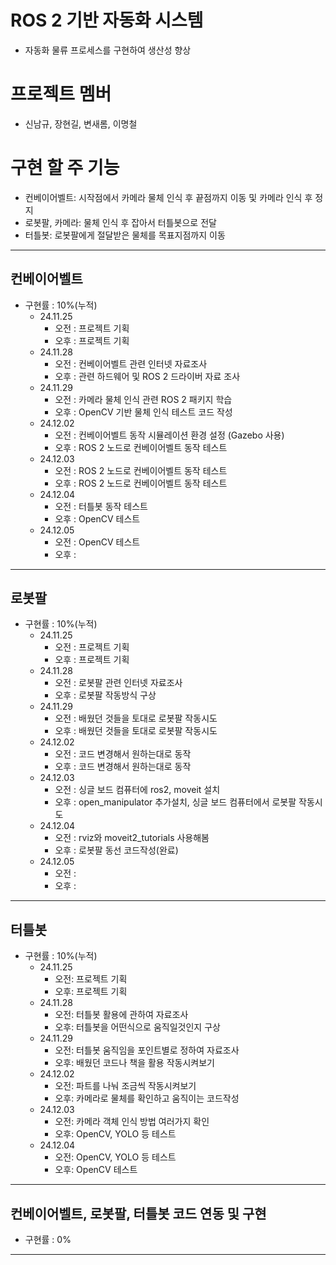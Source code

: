# ROS 2 기반 자동화 시스템
- 자동화 물류 프로세스를 구현하여 생산성 향상
# 프로젝트 멤버
- 신남규, 장현길, 변새롬, 이명철
# 구현 할 주 기능
- 컨베이어벨트: 시작점에서 카메라 물체 인식 후 끝점까지 이동 및 카메라 인식 후 정지
- 로봇팔, 카메라: 물체 인식 후 잡아서 터틀봇으로 전달
- 터틀봇: 로봇팔에게 절달받은 물체를 목표지점까지 이동
<hr/>

## 컨베이어벨트
- 구현률 : 10%(누적)
  - 24.11.25  
    - 오전 : 프로젝트 기획
    - 오후 : 프로젝트 기획
  - 24.11.28  
    - 오전 : 컨베이어벨트 관련 인터넷 자료조사  
    - 오후 : 관련 하드웨어 및 ROS 2 드라이버 자료 조사  
  - 24.11.29  
    - 오전 : 카메라 물체 인식 관련 ROS 2 패키지 학습  
    - 오후 : OpenCV 기반 물체 인식 테스트 코드 작성  
  - 24.12.02  
    - 오전 : 컨베이어벨트 동작 시뮬레이션 환경 설정 (Gazebo 사용)  
    - 오후 : ROS 2 노드로 컨베이어벨트 동작 테스트
  - 24.12.03  
    - 오전 : ROS 2 노드로 컨베이어벨트 동작 테스트
    - 오후 : ROS 2 노드로 컨베이어벨트 동작 테스트
  - 24.12.04
    - 오전 : 터틀봇 동작 테스트
    - 오후 : OpenCV 테스트
  - 24.12.05
    - 오전 : OpenCV 테스트
    - 오후 :


<hr/>

## 로봇팔
- 구현률 : 10%(누적)
  - 24.11.25  
    - 오전 : 프로젝트 기획
    - 오후 : 프로젝트 기획
  - 24.11.28  
    - 오전 : 로봇팔 관련 인터넷 자료조사  
    - 오후 : 로봇팔 작동방식 구상 
  - 24.11.29  
    - 오전 : 배웠던 것들을 토대로 로봇팔 작동시도
    - 오후 : 배웠던 것들을 토대로 로봇팔 작동시도
  - 24.12.02  
    - 오전 : 코드 변경해서 원하는대로 동작
    - 오후 : 코드 변경해서 원하는대로 동작
  - 24.12.03
    - 오전 : 싱글 보드 컴퓨터에 ros2, moveit 설치
    - 오후 : open_manipulator 추가설치, 싱글 보드 컴퓨터에서 로봇팔 작동시도
  - 24.12.04
    - 오전 : rviz와 moveit2_tutorials 사용해봄
    - 오후 : 로봇팔 동선 코드작성(완료)
  - 24.12.05
    - 오전 : 
    - 오후 : 



<hr/> 

## 터틀봇
- 구현률 : 10%(누적)
  - 24.11.25
    - 오전: 프로젝트 기획
    - 오후: 프로젝트 기획
  - 24.11.28
    - 오전: 터틀봇 활용에 관하여 자료조사
    - 오후: 터틀봇을 어떤식으로 움직일것인지 구상
  - 24.11.29
    - 오전: 터틀봇 움직임을 포인트별로 정하여 자료조사
    - 오후: 배웠던 코드나 책을 활용 작동시켜보기
  - 24.12.02
    - 오전: 파트를 나눠 조금씩 작동시켜보기
    - 오후: 카메라로 물체를 확인하고 움직이는 코드작성
  - 24.12.03
    - 오전: 카메라 객체 인식 방법 여러가지 확인
    - 오후: OpenCV, YOLO 등 테스트
  - 24.12.04
    - 오전: OpenCV, YOLO 등 테스트
    - 오후: OpenCV 테스트
  
<hr/>

## 컨베이어벨트, 로봇팔, 터틀봇 코드 연동 및 구현
- 구현률 : 0%


<hr/>

